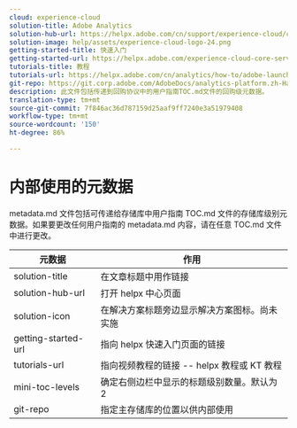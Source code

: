 ```yaml
---
cloud: experience-cloud
solution-title: Adobe Analytics
solution-hub-url: https://helpx.adobe.com/cn/support/experience-cloud/core-services.html
solution-image: help/assets/experience-cloud-logo-24.png
getting-started-title: 快速入门
getting-started-url: https://helpx.adobe.com/experience-cloud-core-services/get-started.html
tutorials-title: 教程
tutorials-url: https://helpx.adobe.com/cn/analytics/how-to/adobe-launch-publishing-process.html
git-repo: https://git.corp.adobe.com/AdobeDocs/analytics-platform.zh-Hans
description: 此文件包括传递到回购协议中的用户指南TOC.md文件的回购级元数据。
translation-type: tm+mt
source-git-commit: 7f846ac36d787159d25aaf9ff7240e3a51979408
workflow-type: tm+mt
source-wordcount: '150'
ht-degree: 86%

---
```



# 内部使用的元数据

metadata.md 文件包括可传递给存储库中用户指南 TOC.md 文件的存储库级别元数据。如果要更改任何用户指南的 metadata.md 内容，请在任意 TOC.md 文件中进行更改。

| 元数据 | 作用 |
|--- |--- |
| solution-title | 在文章标题中用作链接 |
| solution-hub-url | 打开 helpx 中心页面 |
| solution-icon | 在解决方案标题旁边显示解决方案图标。尚未实施 |
| getting-started-url | 指向 helpx 快速入门页面的链接 |
| tutorials-url | 指向视频教程的链接 -- helpx 教程或 KT 教程 |
| mini-toc-levels | 确定右侧边栏中显示的标题级别数量。默认为 2 |
| git-repo | 指定主存储库的位置以供内部使用 |
